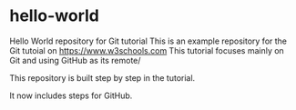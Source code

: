 # hello-world
Hello World repository for Git tutorial
This is an example repository for the Git tutoial on https://www.w3schools.com
This tutorial focuses mainly on Git and using GitHub as its remote/

This repository is built step by step in the tutorial.

It now includes steps for GitHub.
